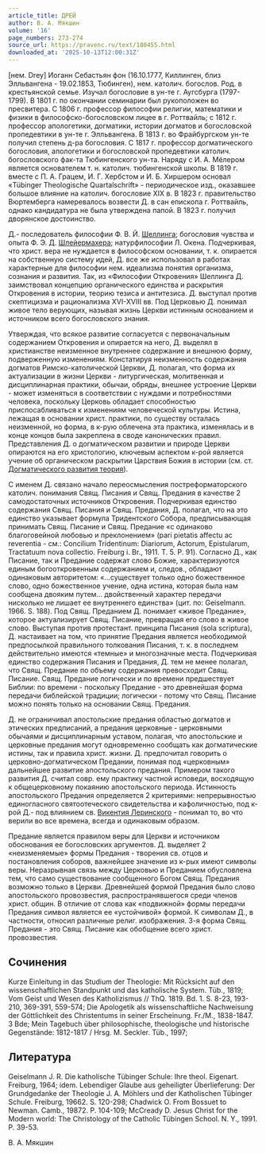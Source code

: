 ```yaml
---
article_title: ДРЕЙ
author: В. А. Мякшин
volume: '16'
page_numbers: 273-274
source_url: https://pravenc.ru/text/180455.html
downloaded_at: '2025-10-13T12:00:31Z'
---
```


[нем. Drey] Иоганн Себастьян фон (16.10.1777, Киллинген, близ Элльвангена - 19.02.1853, Тюбинген), нем. католич. богослов. Род. в крестьянской семье. Изучал богословие в ун-те г. Аугсбурга (1797-1799). В 1801 г. по окончании семинарии был рукоположен во пресвитера. С 1806 г. профессор философии религии, математики и физики в философско-богословском лицее в г. Роттвайль; с 1812 г. профессор апологетики, догматики, истории догматов и богословской пропедевтики в ун-те г. Элльвангена. В 1813 г. во Фрайбургском ун-те получил степень д-ра богословия. С 1817 г. профессор догматического богословия, апологетики и богословской пропедевтики католич. богословского фак-та Тюбингенского ун-та. Наряду с И. А. Мёлером является основателем т. н. католич. тюбингенской школы. В 1819 г. вместе с П. А. Грацем, И. Г. Хербстом и И. Б. Хиршером основал «Tübinger Theologische Quartalschrift» - периодическое изд., оказавшее большое влияние на католич. богословие XIX в. В 1823 г. правительство Вюртемберга намеревалось возвести Д. в сан епископа г. Роттвайль, однако кандидатура не была утверждена папой. В 1823 г. получил дворянское достоинство.

Д.- последователь философии Ф. В. Й. [Шеллинга](https://pravenc.ru/text/Шеллинг.html); богословия чувства и опыта Ф. Э. Д. [Шлейермахера](https://pravenc.ru/text/Шлейермахера.html); натурфилософии Л. Окена. Подчеркивая, что христ. вера не нуждается в философском основании, т. к. опирается на собственную систему идей, Д. все же использовал в работах характерные для философии нем. идеализма понятия организма, сознания и развития. Так, из «Философии Откровения» Шеллинга Д. заимствовал концепцию органического единства и раскрытия Откровения в истории, теорию тезиса и антитезиса. Д. выступал против скептицизма и рационализма XVI-XVIII вв. Под Церковью Д. понимал живое тело верующих, называя жизнь Церкви истинным основанием и источником всего богословского знания.

Утверждая, что всякое развитие согласуется с первоначальным содержанием Откровения и опирается на него, Д. выделял в христианстве неизменное внутреннее содержание и внешнюю форму, подверженную изменениям. Констатируя неизменность содержания догматов Римско-католической Церкви, Д. полагал, что форма их актуализации в жизни Церкви - литургическая, молитвенная и дисциплинарная практики, обычаи, обряды, внешнее устроение Церкви - может изменяться в соответствии с нуждами и потребностями человека, поскольку Церковь обладает способностью приспосабливаться к изменениям человеческой культуры. Истина, лежащая в основании христ. практики, по существу осталась неизменной, но форма, в к-рую облечена эта практика, изменялась и в конце концов была закреплена в своде канонических правил. Представления Д. о догматическом развитии и природе Церкви опираются на его христологию, ключевым аспектом к-рой является учение об органическом раскрытии Царствия Божия в истории (см. ст. [Догматического развития теория](<https://pravenc.ru/text/Догматического развития теория.html>)).

С именем Д. связано начало переосмысления постреформаторского католич. понимания Свящ. Писания и Свящ. Предания в качестве 2 самодостаточных источников Откровения. Подчеркивая единство содержания Свящ. Писания и Свящ. Предания, Д. полагал, что на это единство указывает формула Тридентского Собора, предписывающая принимать Свящ. Писание и Свящ. Предание «с одинаково благоговейной любовью и преклонением» (pari pietatis affectu ac reverentia - см.: Concilium Tridentinum: Diariorum, Actorum, Epistularum, Tractatuum nova сollectio. Freiburg i. Br., 1911. T. 5. P. 91). Согласно Д., как Писание, так и Предание содержат слово Божие, характеризуются единым богооткровенным содержанием и, следов., обладают одинаковым авторитетом: «...существует только одно божественное слово, одно божественное учение, одна истина, которая была нам сообщена двояким путем… двойственный характер передачи нисколько не лишает ее внутреннего единства» (цит. по: Geiselmann. 1966. S. 188). Под Свящ. Преданием Д. понимает «живое Предание», которое актуализирует Свящ. Писание, превращая его слово в живое слово. Выступая против протестант. принципа Писания (sola scriptura), Д. настаивает на том, что принятие Предания является необходимой предпосылкой правильного толкования Писания, т. к. в последнем действительно имеются «темные» и многозначные места. Подчеркивая единство содержания Писания и Предания, Д. тем не менее полагал, что Свящ. Предание по объему содержания превосходит Свящ. Писание. Свящ. Предание логически и по времени предшествует Библии: по времени - поскольку Предание - это древнейшая форма передачи библейской традиции; логически - потому что Свящ. Писание можно понять только на основании Свящ. Предания.

Д. не ограничивал апостольские предания областью догматов и этических предписаний, а предания церковные - церковными обычаями и дисциплинарным уставом, полагая, что апостольские и церковные предания могут одновременно сообщать как догматические истины, так и правила христ. жизни. Д. предпочитал говорить о церковно-догматическом Предании, понимая под «церковным» дальнейшее развитие апостольского предания. Примером такого развития Д. считал совр. ему практику частной исповеди, восходящую к общецерковному покаянию апостольского периода. Истинность апостольского Предания определяется 2 критериями: непрерывностью единогласного святоотеческого свидетельства и кафоличностью, под к-рой Д.- под влиянием св. [Викентия Леринского](<https://pravenc.ru/text/Викентия Леринского.html>) - понимал то, во что верили во все времена, всегда и одинаковым образом.

Предание является правилом веры для Церкви и источником обоснования ее богословских аргументов. Д. выделяет 2 «неизменяемые» формы Предания - творения св. отцов и постановления соборов, важнейшее значение из к-рых имеют символы веры. Неразрывная связь между Церковью и Преданием обусловлена тем, что само существование сообщенного Богом Свящ. Предания возможно только в Церкви. Древнейшей формой Предания было слово апостольского провозвестия, распространявшегося среди членов христ. общин. В отличие от слова как «подвижной» формы передачи Предания символ является ее «устойчивой» формой. К символам Д., в частности, относил различные религ. изображения. 3-я форма Свящ. Предания - это Свящ. Писание как обобщение всего христ. провозвестия.

## Сочинения

Kurze Einleitung in das Studium der Theologie: Mit Rücksicht auf den wissenschaftlichen Standpunkt und das katholische System. Tüb., 1819; Vom Geist und Wesen des Katholizismus // ThQ. 1819. Bd. 1. S. 8-23, 193-210, 369-391, 559-574; Die Apologetik als wissenschaftliche Nachweisung der Göttlichkeit des Christentums in seiner Erscheinung. Fr./M., 1838-1847. 3 Bde; Mein Tagebuch über philosophische, theologische und historische Gegenstände: 1812-1817 / Hrsg. M. Seckler. Tüb., 1997;

## Литература

Geiselmann J. R. Die katholische Tübinger Schule: Ihre theol. Eigenart. Freiburg, 1964; idem. Lebendiger Glaube aus geheiligter Überlieferung: Der Grundgedanke der Theologie J. A. Möhlers und der Katholischen Tübinger Schule. Freiburg, 19662. S. 120-298; Chadwick O. From Bossuet to Newman. Camb., 19872. P. 104-109; McCready D. Jesus Christ for the Modern world: The Christology of the Catholic Tübingen School. N. Y., 1991. P. 39-53.

В. А. Мякшин
